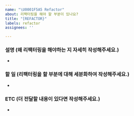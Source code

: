```yaml
---
name: "\U0001F5A5 Refactor"
about: 리팩터링을 해야 할 부분이 있나요?
title: "[REFACTOR}"
labels: refactor
assignees: ''

---
```


### 설명 (왜 리팩터링을 해야하는 지 자세히 작성해주세요.)
-

### 할 일 (리팩터링을 할 부분에 대해 세분화하여 작성해주세요.)
-

### ETC (더 전달할 내용이 있다면 작성해주세요.)
-
